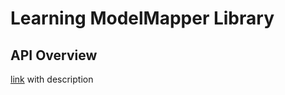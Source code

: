 # Learning ModelMapper Library

## API Overview
[link](http://modelmapper.org/user-manual/api-overview/) with description